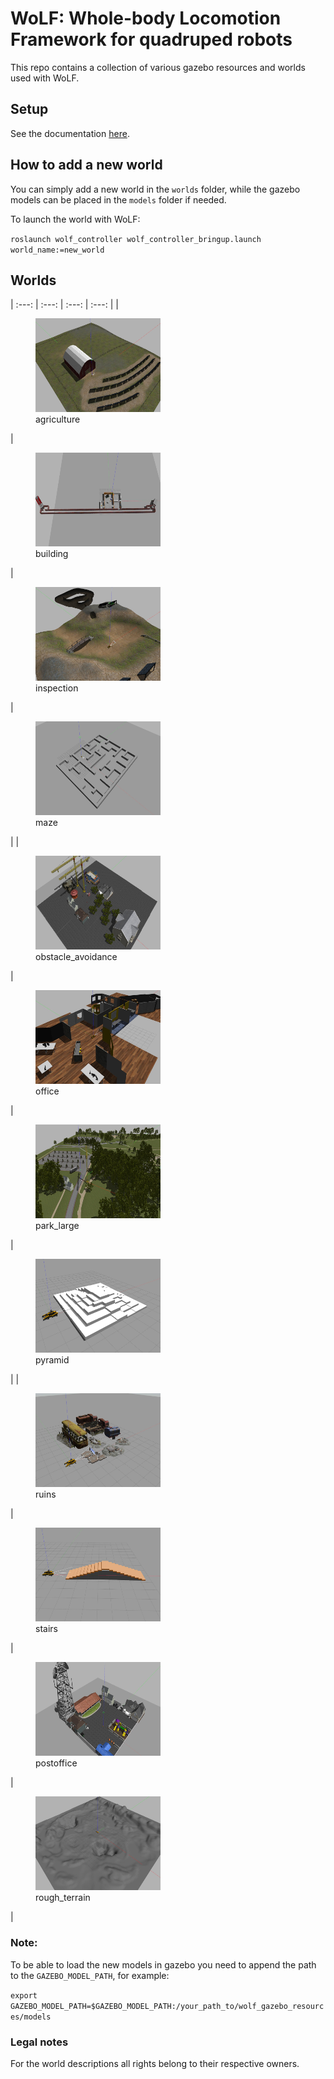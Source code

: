 # WoLF: Whole-body Locomotion Framework for quadruped robots

This repo contains a collection of various gazebo resources and worlds used with WoLF.

## Setup

See the documentation [here](https://github.com/graiola/wolf-setup/blob/master/README.md).

## How to add a new world

You can simply add a new world in the `worlds` folder, while the gazebo models can be placed in the `models` folder if needed.

To launch the world with WoLF:

`roslaunch wolf_controller wolf_controller_bringup.launch world_name:=new_world`

## Worlds

| :---:        |     :---:      |        :---:  |       :---:  |
|   <figure>
		  <img src="imgs/agriculture.jpg" width="200" height="150"  /> 
		  <figcaption> agriculture </figcaption>
		  </figure>   |  <figure>
		  <img src="imgs/building.jpg" width="200" height="150" /> 
		  <figcaption> building </figcaption>
		  </figure>    |  <figure>
		  <img src="imgs/inspection.jpg" width="200" height="150" /> 
		  <figcaption> inspection </figcaption>
		  </figure>   |  <figure>
		  <img src="imgs/maze.jpg" width="200" height="150" /> 
		  <figcaption> maze </figcaption>
		  </figure>    |
| <figure>
		  <img src="imgs/obstacle_avoidance.jpg" width="200" height="150" /> 
		  <figcaption> obstacle_avoidance </figcaption>
		  </figure>    |  <figure>
		  <img src="imgs/office.jpg" width="200" height="150" /> 
		  <figcaption> office </figcaption>
		  </figure>      |  <figure>
		  <img src="imgs/park_large.jpg" width="200" height="150" /> 
		  <figcaption> park_large </figcaption>
		  </figure>       |  <figure>
		  <img src="imgs/pyramid.jpg" width="200" height="150" /> 
		  <figcaption> pyramid </figcaption>
		  </figure>     |
|  <figure>
		  <img src="imgs/ruins.jpg" width="200" height="150" /> 
		  <figcaption> ruins </figcaption>
		  </figure>  |   <figure>
		  <img src="imgs/stairs.jpg" width="200" height="150" /> 
		  <figcaption> stairs </figcaption>
		  </figure>      |        		  <figure>
		  <img src="imgs/postoffice.jpg" width="200" height="150" /> 
		  <figcaption> postoffice </figcaption>
		  </figure>      |   <figure>
		  <img src="imgs/rough_terrain.jpg" width="200" height="150" /> 
		  <figcaption> rough_terrain </figcaption>
		  </figure>     |

### Note:

To be able to load the new models in gazebo you need to append the path to the `GAZEBO_MODEL_PATH`, for example:

`export GAZEBO_MODEL_PATH=$GAZEBO_MODEL_PATH:/your_path_to/wolf_gazebo_resources/models`

### Legal notes

 For the world descriptions all rights belong to their respective owners.
